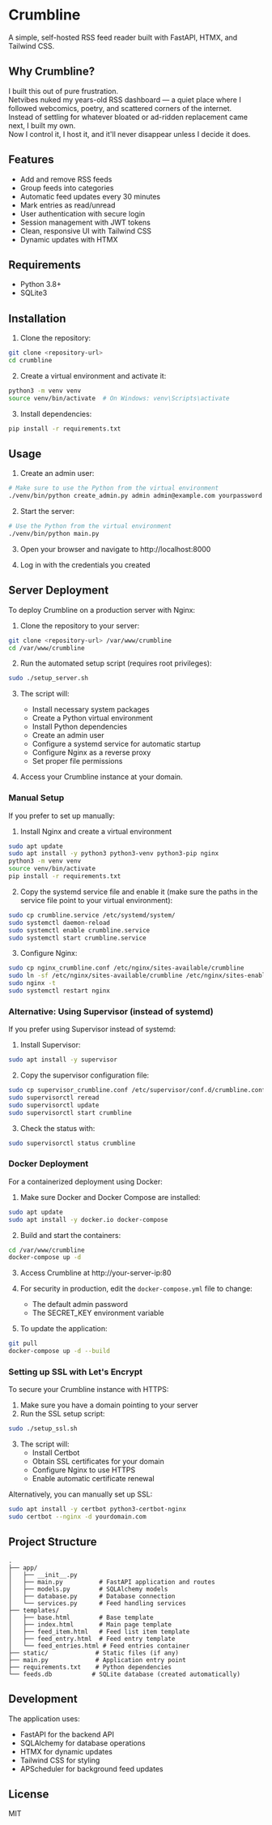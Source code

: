 # Crumbline

A simple, self-hosted RSS feed reader built with FastAPI, HTMX, and Tailwind CSS.

## Why Crumbline?

I built this out of pure frustration.  
Netvibes nuked my years-old RSS dashboard — a quiet place where I followed webcomics, poetry, and scattered corners of the internet.  
Instead of settling for whatever bloated or ad-ridden replacement came next, I built my own.  
Now I control it, I host it, and it'll never disappear unless I decide it does.

## Features

- Add and remove RSS feeds
- Group feeds into categories
- Automatic feed updates every 30 minutes
- Mark entries as read/unread
- User authentication with secure login
- Session management with JWT tokens
- Clean, responsive UI with Tailwind CSS
- Dynamic updates with HTMX

## Requirements

- Python 3.8+
- SQLite3

## Installation

1. Clone the repository:
```bash
git clone <repository-url>
cd crumbline
```

2. Create a virtual environment and activate it:
```bash
python3 -m venv venv
source venv/bin/activate  # On Windows: venv\Scripts\activate
```

3. Install dependencies:
```bash
pip install -r requirements.txt
```

## Usage

1. Create an admin user:
```bash
# Make sure to use the Python from the virtual environment
./venv/bin/python create_admin.py admin admin@example.com yourpassword
```

2. Start the server:
```bash
# Use the Python from the virtual environment
./venv/bin/python main.py
```

3. Open your browser and navigate to http://localhost:8000

4. Log in with the credentials you created

## Server Deployment

To deploy Crumbline on a production server with Nginx:

1. Clone the repository to your server:
```bash
git clone <repository-url> /var/www/crumbline
cd /var/www/crumbline
```

2. Run the automated setup script (requires root privileges):
```bash
sudo ./setup_server.sh
```

3. The script will:
   - Install necessary system packages
   - Create a Python virtual environment
   - Install Python dependencies
   - Create an admin user
   - Configure a systemd service for automatic startup
   - Configure Nginx as a reverse proxy
   - Set proper file permissions

4. Access your Crumbline instance at your domain.

### Manual Setup

If you prefer to set up manually:

1. Install Nginx and create a virtual environment
```bash
sudo apt update
sudo apt install -y python3 python3-venv python3-pip nginx
python3 -m venv venv
source venv/bin/activate
pip install -r requirements.txt
```

2. Copy the systemd service file and enable it (make sure the paths in the service file point to your virtual environment):
```bash
sudo cp crumbline.service /etc/systemd/system/
sudo systemctl daemon-reload
sudo systemctl enable crumbline.service
sudo systemctl start crumbline.service
```

3. Configure Nginx:
```bash
sudo cp nginx_crumbline.conf /etc/nginx/sites-available/crumbline
sudo ln -sf /etc/nginx/sites-available/crumbline /etc/nginx/sites-enabled/
sudo nginx -t
sudo systemctl restart nginx
```

### Alternative: Using Supervisor (instead of systemd)

If you prefer using Supervisor instead of systemd:

1. Install Supervisor:
```bash
sudo apt install -y supervisor
```

2. Copy the supervisor configuration file:
```bash
sudo cp supervisor_crumbline.conf /etc/supervisor/conf.d/crumbline.conf
sudo supervisorctl reread
sudo supervisorctl update
sudo supervisorctl start crumbline
```

3. Check the status with:
```bash
sudo supervisorctl status crumbline
```

### Docker Deployment

For a containerized deployment using Docker:

1. Make sure Docker and Docker Compose are installed:
```bash
sudo apt update
sudo apt install -y docker.io docker-compose
```

2. Build and start the containers:
```bash
cd /var/www/crumbline
docker-compose up -d
```

3. Access Crumbline at http://your-server-ip:80

4. For security in production, edit the `docker-compose.yml` file to change:
   - The default admin password
   - The SECRET_KEY environment variable

5. To update the application:
```bash
git pull
docker-compose up -d --build
```

### Setting up SSL with Let's Encrypt

To secure your Crumbline instance with HTTPS:

1. Make sure you have a domain pointing to your server
2. Run the SSL setup script:

```bash
sudo ./setup_ssl.sh
```

3. The script will:
   - Install Certbot
   - Obtain SSL certificates for your domain
   - Configure Nginx to use HTTPS
   - Enable automatic certificate renewal

Alternatively, you can manually set up SSL:

```bash
sudo apt install -y certbot python3-certbot-nginx
sudo certbot --nginx -d yourdomain.com
```

## Project Structure

```
.
├── app/
│   ├── __init__.py
│   ├── main.py          # FastAPI application and routes
│   ├── models.py        # SQLAlchemy models
│   ├── database.py      # Database connection
│   └── services.py      # Feed handling services
├── templates/
│   ├── base.html        # Base template
│   ├── index.html       # Main page template
│   ├── feed_item.html   # Feed list item template
│   ├── feed_entry.html  # Feed entry template
│   └── feed_entries.html # Feed entries container
├── static/             # Static files (if any)
├── main.py             # Application entry point
├── requirements.txt    # Python dependencies
└── feeds.db           # SQLite database (created automatically)
```

## Development

The application uses:
- FastAPI for the backend API
- SQLAlchemy for database operations
- HTMX for dynamic updates
- Tailwind CSS for styling
- APScheduler for background feed updates

## License

MIT